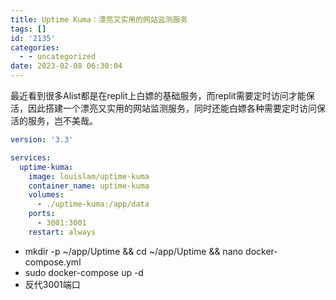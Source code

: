 ```yaml
---
title: Uptime Kuma：漂亮又实用的网站监测服务
tags: []
id: '2135'
categories:
  - - uncategorized
date: 2023-02-08 06:30:04
---
```


最近看到很多Alist都是在replit上白嫖的基础服务，而replit需要定时访问才能保活，因此搭建一个漂亮又实用的网站监测服务，同时还能白嫖各种需要定时访问保活的服务，岂不美哉。

```yml
version: '3.3'

services:
  uptime-kuma:
    image: louislam/uptime-kuma
    container_name: uptime-kuma
    volumes:
      - ./uptime-kuma:/app/data
    ports:
      - 3001:3001
    restart: always
```

*   mkdir -p ~/app/Uptime && cd ~/app/Uptime && nano docker-compose.yml
*   sudo docker-compose up -d
*   反代3001端口